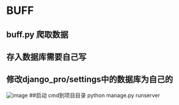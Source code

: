 # BUFF
## buff.py 爬取数据
## 存入数据库需要自己写
## 修改django_pro/settings中的数据库为自己的
![image](https://user-images.githubusercontent.com/77500606/188057854-f4d9d25b-3c80-40a9-813f-058fa1e60021.png)
##启动 cmd到项目目录 python manage.py runserver
